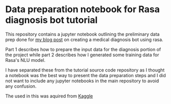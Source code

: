 # Data preparation notebook for Rasa diagnosis bot tutorial

This repository contains a jupyter notebook outlining the preliminary data prep done for [my blog post](https://paulminogue.com/) on creating a medical diagnosis bot using rasa.

Part 1 describes how to prepare the input data for the diagnosis portion of the project while part 2 describes how I generated some training data for Rasa's NLU model.

I have separated these from the tutorial source code repository as I thought a notebook was the best way to present
the data preparation steps and I did not want to include any jupyter notebooks in the main repository to avoid any confusion.

The used in this was aquired from [Kaggle](https://www.kaggle.com/plarmuseau/sdsort/home)